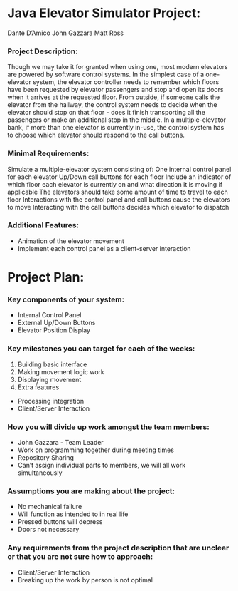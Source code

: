 # Java Elevator Simulator Project:
Dante D’Amico
John Gazzara
Matt Ross

### Project Description: 
Though we may take it for granted when using one, most modern elevators are powered by software control systems. In the simplest case of a one-elevator system, the elevator controller needs to remember which floors have been requested by elevator passengers and stop and open its doors when it arrives at the requested floor. From outside, if someone calls the elevator from the hallway, the control system needs to decide when the elevator should stop on that floor - does it finish transporting all the passengers or make an additional stop in the middle. In a multiple-elevator bank, if more than one elevator is currently in-use, the control system has to choose which elevator should respond to the call buttons.

### Minimal Requirements:
Simulate a multiple-elevator system consisting of:
One internal control panel for each elevator
Up/Down call buttons for each floor
Include an indicator of which floor each elevator is currently on and what direction it is moving if applicable
The elevators should take some amount of time to travel to each floor
Interactions with the control panel and call buttons cause the elevators to move
Interacting with the call buttons decides which elevator to dispatch

### Additional Features:
- Animation of the elevator movement
- Implement each control panel as a client-server interaction

# Project Plan:
### Key components of your system:
- Internal Control Panel 
- External Up/Down Buttons
- Elevator Position Display

### Key milestones you can target for each of the weeks:
1. Building basic interface
2. Making movement logic work 
3. Displaying movement 
4. Extra features 
- Processing integration 
- Client/Server Interaction

### How you will divide up work amongst the team members:
- John Gazzara - Team Leader
- Work on programming together during meeting times 
- Repository Sharing
- Can’t assign individual parts to members, we will all work simultaneously

### Assumptions you are making about the project:
- No mechanical failure
- Will function as intended to in real life
- Pressed buttons will depress 
- Doors not necessary

### Any requirements from the project description that are unclear or that you are not sure how to approach:
- Client/Server Interaction
- Breaking up the work by person is not optimal
